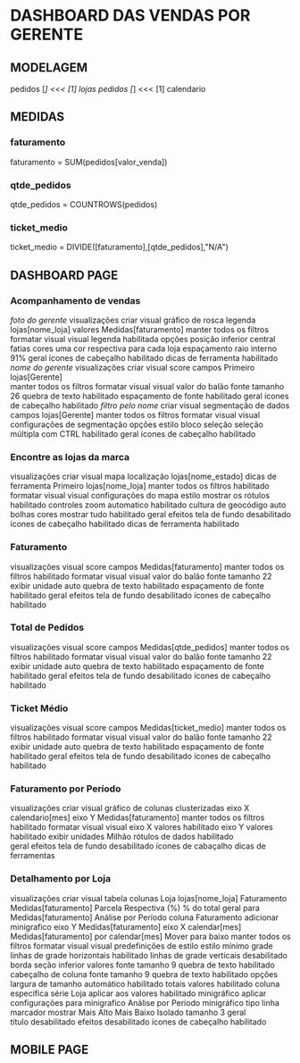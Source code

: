 # DASHBOARD DAS VENDAS POR GERENTE

## MODELAGEM
pedidos [*] <<< [1] lojas
pedidos [*] <<< [1] calendario

## MEDIDAS 
### faturamento
faturamento = SUM(pedidos[valor_venda]) 
### qtde_pedidos
qtde_pedidos = COUNTROWS(pedidos) 
### ticket_medio
ticket_medio = DIVIDE([faturamento],[qtde_pedidos],"N/A") 

## DASHBOARD PAGE 

### Acompanhamento de vendas
*foto do gerente*
    visualizações 
        criar visual 
            gráfico de rosca
                legenda 
                    lojas[nome_loja]
                valores 
                    Medidas[faturamento] 
                manter todos os filtros 
        formatar visual 
            visual 
                legenda 
                    habilitada 
                    opções 
                        posição 
                            inferior central 
                fatias 
                    cores 
                        uma cor respectiva para cada loja 
                    espaçamento 
                        raio interno 
                            91% 
            geral 
                ícones de cabeçalho 
                    habilitado 
                dicas de ferramenta
                    habilitado 
*nome do gerente*
    visualizações 
        criar visual 
            score 
                campos 
                    Primeiro lojas[Gerente]     
                manter todos os filtros 
        formatar visual 
            visual 
                valor do balão 
                    fonte 
                        tamanho 26 
                    quebra de texto 
                        habilitado 
                    espaçamento de fonte 
                        habilitado 
            geral 
                ícones de cabeçalho
                    habilitado 
*filtro pelo nome*
    criar visual 
        segmentação de dados
            campos
                lojas[Gerente]
            manter todos os filtros 
    formatar visual 
        visual 
            configurações de segmentação 
                opções 
                    estilo 
                        bloco 
                seleção 
                    seleção múltipla com CTRL 
                        habilitado 
        geral 
            ícones de cabeçalho
                habilitado 

### Encontre as lojas da marca
visualizações 
    criar visual
        mapa 
            localização 
                lojas[nome_estado]
            dicas de ferramenta 
            Primeiro lojas[nome_loja]
        manter todos os filtros 
            habilitado 
    formatar visual
        visual 
            configurações do mapa
                estilo 
                    mostrar os rótulos 
                        habilitado 
                controles 
                    zoom automatico 
                        habilitado 
                    cultura de geocódigo
                        auto 
            bolhas 
                cores 
                    mostrar tudo 
                        habilitado 
        geral 
            efeitos 
                tela de fundo 
                    desabilitado 
            ícones de cabeçalho
                habilitado 
            dicas de ferramenta
                habilitado 

### Faturamento
visualizações 
    visual 
        score 
            campos 
                Medidas[faturamento]
        manter todos os filtros 
            habilitado 
    formatar visual 
        visual 
            valor do balão 
                fonte 
                    tamanho 22 
                exibir unidade 
                    auto
                quebra de texto
                    habilitado 
                espaçamento de fonte 
                    habilitado 
        geral 
            efeitos 
                tela de fundo 
                    desabilitado 
            ícones de cabeçalho 
                habilitado 

### Total de Pedidos
visualizações 
    visual 
        score 
            campos 
                Medidas[qtde_pedidos]
        manter todos os filtros 
            habilitado 
    formatar visual 
        visual 
            valor do balão 
                fonte 
                    tamanho 22 
                exibir unidade 
                    auto
                quebra de texto
                    habilitado 
                espaçamento de fonte 
                    habilitado 
        geral 
            efeitos 
                tela de fundo 
                    desabilitado 
            ícones de cabeçalho 
                habilitado 

### Ticket Médio
visualizações 
    visual 
        score 
            campos 
                Medidas[ticket_medio]
        manter todos os filtros 
            habilitado 
    formatar visual 
        visual 
            valor do balão 
                fonte 
                    tamanho 22 
                exibir unidade 
                    auto
                quebra de texto
                    habilitado 
                espaçamento de fonte 
                    habilitado 
        geral 
            efeitos 
                tela de fundo 
                    desabilitado 
            ícones de cabeçalho 
                habilitado 

### Faturamento por Período
visualizações
    criar visual 
        gráfico de colunas clusterizadas
            eixo X
                calendario[mes]
            eixo Y 
                Medidas[faturamento]
        manter todos os filtros 
            habilitado 
    formatar visual 
        visual
            eixo X 
                valores 
                    habilitado 
            eixo Y 
                valores 
                    habilitado 
                    exibir unidades 
                        Milhão 
            rótulos de dados 
                habilitado  
        geral 
            efeitos 
                tela de fundo 
                    desabilitado 
            ícones de cabaçalho 
            dicas de ferramentas 

### Detalhamento por Loja
visualizações
    criar visual 
        tabela 
            colunas 
                Loja
                    lojas[nome_loja]
                Faturamento 
                    Medidas[faturamento]
                Parcela Respectiva (%)
                    % do total geral para Medidas[faturamento]
                Análise por Período 
                    coluna Faturamento 
                        adicionar minigrafico 
                            eixo Y 
                                Medidas[faturamento]
                            eixo X 
                                calendar[mes]
                    Medidas[faturamento] por calendar[mes]
                    Mover para baixo 
        manter todos os filtros 
    formatar visual 
        visual 
            predefinições de estilo 
                estilo 
                    mínimo 
            grade 
                linhas de grade horizontais 
                    habilitado 
                linhas de grade verticais 
                    desabilitado 
                borda 
                    seção 
                        inferior 
            valores 
                fonte 
                    tamanho 9
                quebra de texto 
                    habilitado 
            cabeçalho de coluna
                fonte 
                    tamanho 9
                quebra de texto 
                    habilitado
            opções 
                largura de tamanho automático 
                    habilitado 
            totais 
                valores 
                    habilitado 
            coluna específica 
                série 
                    Loja 
                aplicar aos valores 
                    habilitado 
            minigráfico 
                aplicar configurações para minigrafico 
                    Análise por Período 
                minigráfico 
                    tipo 
                        linha 
                marcador 
                    mostrar 
                        Mais Alto 
                        Mais Baixo 
                        Isolado 
                    tamanho 3
        geral         
            título 
                desabilitado 
            efeitos 
                desabilitado 
            ícones de cabeçalho 
                habilitado 

## MOBILE PAGE 